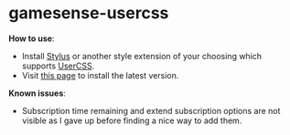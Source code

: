 # gamesense-usercss

**How to use**:
* Install [Stylus](https://chrome.google.com/webstore/detail/stylus/clngdbkpkpeebahjckkjfobafhncgmne?hl=en) or another style extension of your choosing which supports [UserCSS](https://github.com/openstyles/stylus/wiki/UserCSS).
* Visit [this page](https://raw.githubusercontent.com/abbie/gamesense-usercss/main/gamesense.user.css) to install the latest version.

**Known issues**:
* Subscription time remaining and extend subscription options are not visible as I gave up before finding a nice way to add them.
